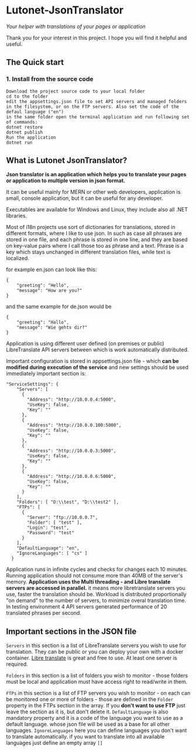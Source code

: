 # Lutonet-JsonTranslator 

*Your helper with translations of your pages or application*

Thank you for your interest in this project. 
I hope you will find it helpful and useful.

## The Quick start

### 1. Install from the source code
``` You need to have the [.NET6 SDK](https://dotnet.microsoft.com/en-us/download) installed. You can find it [here](https://dotnet.microsoft.com/en-us/download)
Download the project source code to your local folder 
cd to the folder 
edit the appsettings.json file to set API servers and managed folders in the filesystem, or on the FTP servers. Also set the code of the defaul language ("en")
in the same folder open the terminal application and run following set of commands: 
dotnet restore 
dotnet publish 
Run the application 
dotnet run 
```

## What is Lutonet JsonTranslator?

**Json translator is an application which helps you to translate your pages or application to multiple version in json format.**

It can be useful mainly for MERN or other web developers, application is small, console application, but it can be useful for any developer.

Executables are available for Windows and Linux, they include also all .NET libraries.

Most of i18n projects use sort of dictionaries for translations, stored in different formats, where I like to use json. 
In such as case all phrases are stored in one file, and each phrase is stored in one line, and they are based on key-value pairs where I call those too as 
phrase and a text. Phrase is a key which stays unchanged in different translation files, while text is localized. 

for example en.json can look like this: 

```
{
    "greeting": "Hello",
    "message": "How are you?"
}
```

and the same example for de.json would be 

```
{
    "greeting": "Hallo",
    "message": "Wie gehts dir?"
}
```

Application is using different user defined (on premises or public) LibreTranslate API servers between which is work automatically distributed. 

Important configuration is stored in appsettings.json file - which **can be modified during execution of the service** and new settings should be used immediately
important section is: 
```
"ServiceSettings": {
    "Servers": [
      {
        "Address": "http://10.0.0.4:5000",
        "UseKey": false,
        "Key": ""
      },
      {
        "Address": "http://10.0.0.100:5000",
        "UseKey": false,
        "Key": ""
      },
      {
        "Address": "http://10.0.0.3:5000",
        "UseKey": false,
        "Key": ""
      },
      {
        "Address": "http://10.0.0.6:5000",
        "UseKey": false,
        "Key": ""
      }
    ],
    "Folders": [ "D:\\test", "D:\\test2" ],
    "FTPs": [
      {
        "Server": "ftp://10.0.0.7",
        "Folder": [ "test" ],
        "Login": "test",
        "Password": "test"
      }
    ],
    "DefaultLanguage": "en",
    "IgnoreLanguages": [ "cs" ]
  }
```

Application runs in infinite cycles and checks for changes each 10 minutes. Running application should not consume more than 40MB of the server's memory.
**Application uses the Multi threading - and Libre translate servers are accessed in parallel.** it means more libretranslate servers you use, faster the translation should be.
Workload is distributed proportionally "on demand" to the number of servers, to minimize overal translation time. In testing environment 4 API servers generated performance of 20 translated phrases per second.


## Important sections in the JSON file

`Servers` in this section is a list of LibreTranslate servers you wish to use for translation. They can be public or you can deploy your own with a docker  container.
[Libre translate](https://github.com/LibreTranslate/LibreTranslate) is great and free to use. At least one server is required.

`Folders` in this section is a list of folders you wish to monitor - those folders must be local and application must have access right to read/write in them. 

`FTPs` in this section is a list of FTP servers you wish to monitor - on each can be monitored one or more of folders - those are defined in the `Folder` property in the
FTPs section in the array. If you **don't want to use FTP** just leave the section as it is, but don't delete it.
`DefaultLanguage` is also mandatory property and it is a code of the language you want to use as a default language. whose json file will be used as a base for all other languages.
`IgnoreLanguages` here you can define languages you don't want to translate automatically. if you want to translate into all available languages just define an empty array `[]`